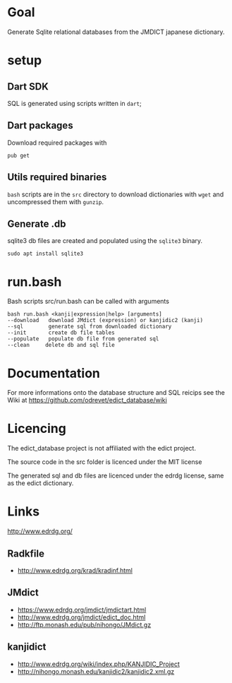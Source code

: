 # Goal

Generate Sqlite relational databases from the JMDICT japanese dictionary.

# setup

## Dart SDK 

SQL is generated using scripts written in `dart`; 

## Dart packages

Download required packages with

	pub get

## Utils required binaries

`bash` scripts are in the `src` directory to download dictionaries with `wget` and uncompressed them with `gunzip`.


## Generate .db 

sqlite3 db files are created and populated using the `sqlite3` binary.

```
sudo apt install sqlite3
```

# run.bash

Bash scripts src/run.bash can be called with arguments

    bash run.bash <kanji|expression|help> [arguments]
    --download   download JMdict (expression) or kanjidic2 (kanji)
    --sql        generate sql from downloaded dictionary
    --init       create db file tables
    --populate   populate db file from generated sql
    --clean     delete db and sql file

# Documentation

For more informations onto the database structure and SQL reicips see the Wiki at https://github.com/odrevet/edict_database/wiki

# Licencing

The edict_database project is not affiliated with the edict project. 

The source code in the src folder is licenced under the MIT license

The generated sql and db files are licenced under the edrdg license, same as the edict dictionary.

# Links

http://www.edrdg.org/

## Radkfile

* http://www.edrdg.org/krad/kradinf.html

## JMdict

* https://www.edrdg.org/jmdict/jmdictart.html
* http://www.edrdg.org/jmdict/edict_doc.html
* http://ftp.monash.edu/pub/nihongo/JMdict.gz

## kanjidict

* http://www.edrdg.org/wiki/index.php/KANJIDIC_Project
* http://nihongo.monash.edu/kanjidic2/kanjidic2.xml.gz
